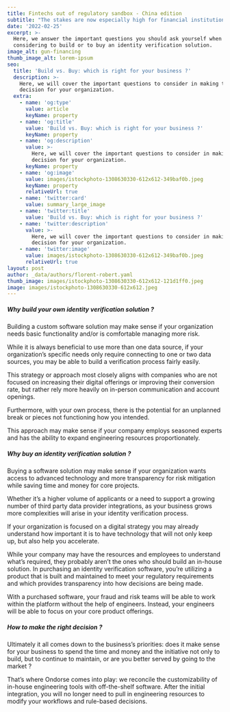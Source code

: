 ```yaml
---
title: Fintechs out of regulatory sandbox - China edition
subtitle: "The stakes are now especially high for financial institutions to meet identity verification regulations, that’s why most FIs care deeply about the type of process or solution they adopt to help them mitigate risk and manage their process. However, most FIs struggle with whether to build or buy this important piece of their tech stack.\_Here, we cover the important questions to consider in making the right decision for your business."
date: '2022-02-25'
excerpt: >-
  Here, we answer the important questions you should ask yourself when
  considering to build or to buy an identity verification solution.
image_alt: gun-financing
thumb_image_alt: lorem-ipsum
seo:
  title: 'Build vs. Buy: which is right for your business ?'
  description: >-
    Here, we will cover the important questions to consider in making the
    decision for your organization.
  extra:
    - name: 'og:type'
      value: article
      keyName: property
    - name: 'og:title'
      value: 'Build vs. Buy: which is right for your business ?'
      keyName: property
    - name: 'og:description'
      value: >-
        Here, we will cover the important questions to consider in making the
        decision for your organization.
      keyName: property
    - name: 'og:image'
      value: images/istockphoto-1308630330-612x612-349baf0b.jpeg
      keyName: property
      relativeUrl: true
    - name: 'twitter:card'
      value: summary_large_image
    - name: 'twitter:title'
      value: 'Build vs. Buy: which is right for your business ?'
    - name: 'twitter:description'
      value: >-
        Here, we will cover the important questions to consider in making the
        decision for your organization.
    - name: 'twitter:image'
      value: images/istockphoto-1308630330-612x612-349baf0b.jpeg
      relativeUrl: true
layout: post
author: _data/authors/florent-robert.yaml
thumb_image: images/istockphoto-1308630330-612x612-121d1ff0.jpeg
image: images/istockphoto-1308630330-612x612.jpeg
---
```

##### Why build your own identity verification solution ?

Building a custom software solution may make sense if your organization needs basic functionality and/or is comfortable managing more risk.

While it is always beneficial to use more than one data source, if your organization’s specific needs only require connecting to one or two data sources, you may be able to build a verification process fairly easily. 

This strategy or approach most closely aligns with companies who are not focused on increasing their digital offerings or improving their conversion rate, but rather rely more heavily on in-person communication and account openings. 

Furthermore, with your own process, there is the potential for an unplanned break or pieces not functioning how you intended. 

This approach may make sense if your company employs seasoned experts and has the ability to expand engineering resources proportionately.

##### Why buy an identity verification solution ?

Buying a software solution may make sense if your organization wants access to advanced technology and more transparency for risk mitigation while saving time and money for core projects.

Whether it’s a higher volume of applicants or a need to support a growing number of third party data provider integrations, as your business grows more complexities will arise in your identity verification process. 

If your organization is focused on a digital strategy you may already understand how important it is to have technology that will not only keep up, but also help you accelerate. 

While your company may have the resources and employees to understand what’s required, they probably aren’t the ones who should build an in-house solution. In purchasing an identity verification software, you’re utilizing a product that is built and maintained to meet your regulatory requirements and which provides transparency into how decisions are being made.

With a purchased software, your fraud and risk teams will be able to work within the platform without the help of engineers. Instead, your engineers will be able to focus on your core product offerings.

##### How to make the right decision ?

Ultimately it all comes down to the business’s priorities: does it make sense for your business to spend the time and money and the initiative not only to build, but to continue to maintain, or are you better served by going to the market ?

That’s where Ondorse comes into play: we reconcile the customizability of in-house engineering tools with off-the-shelf software. After the initial integration, you will no longer need to pull in engineering resources to modify your workflows and rule-based decisions.‍
